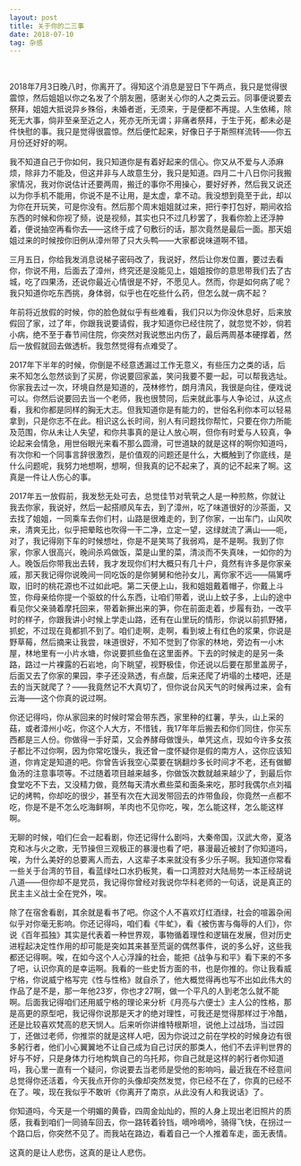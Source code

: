 ```yaml
---
layout: post
title: 关于你的二三事
date: 2018-07-10
tag: 杂感
---
```



<br>

2018年7月3日晚八时，你离开了。得知这个消息是翌日下午两点，我只是觉得很震惊，然后姐姐以你之名发了个朋友圈，感谢关心你的人之类云云。同事便说要去祭拜，姐姐大抵说异乡殊俗，未婚者逝，无须来，于是便都不再提。人生依稀，除死无大事，倘非至亲至近之人，死亦无所无谓；非痛者祭拜，于生于死，都未必是件快慰的事。我只是觉得很震惊。然后便忙起来，好像日子于斯照样流转——你五月份还好好的啊。

我不知道自己于你如何，我只知道你是有着好起来的信心。你又从不爱与人添麻烦，除非力不能及，但这并非与人故意生分，我只是知道。四月二十八日你问我搬家情况，我对你说估计还要两周，搬迁的事你不用操心，要好好养，然后我又说还以为你手机不能用，你说不是不让用，是太虚，拿不动。我没想到竟至于此，却以为你在开玩笑，可是你没有。然后那个周末姐姐就过来，把行李打包好，期间收拾东西的时候和你视了频，说是视频，其实也只不过几秒罢了，我看你脸上还浮肿着，便说抽空再看你去——这终于成了句敷衍的话，那次竟然是最后一面。那天姐姐过来的时候按你旧例从漳州带了只大头鸭——大家都说味道啊不错。

三月五日，你给我发消息说梯子密码改了，我说好，然后让你发位置，要过去看你，你说不用，后面去了漳州，终究还是没能见上，姐姐按你的意思带我们去了古城，吃了四果汤，还说你最近心情很是不好，不愿见人。然而，你是如何病了呢？我只知道你吃东西挑，身体弱，似乎也在吃些什么药，但怎么就一病不起？

年前将近放假的时候，你的脸色就似乎有些难看，我们只以为你没休息好，后来放假回了家，过了年，你跟我说要请假，我才知道你已经住院了，就忽觉不妙，倘若小病，绝不至于春节间住院，你突然对我说憋出内伤了，最后两周基本硬撑着，然后一放假就回去做透析。我忽然觉得有点难受了。

 2017年下半年的时候，你倒是不经意透漏过工作无意义，有些压力之类的话，后来不知怎么忽然谈到了买房，你说要回家盖，笑问我要不要一起，可以帮我选址。你家我去过一次，环境自然是知道的，茂林修竹，朗月清风，我很是向往，便戏说可以。你然后说要回去当一个老师，我也很赞同，后来就此事与人争论过，从这点看，我和你都是同样的胸无大志。但我知道你是有能力的，世俗名利你本可以轻易拿到，只是你志不在此。相识这么长时间，别人有问题找你帮忙，只要在你力所能及范围，你从未让人失望，和你共事真的是让人放心啊，但你有时爱与人较真，争论起来会情急，用世俗眼光来看不那么圆滑，可世道缺的就是这样的啊你知道吗，有次你和一个同事言辞很激烈，是价值观的问题还是什么，大概触到了你底线，是什么问题呢，我努力地想啊，想啊，但我真的记不起来了，真的记不起来了啊。这真是一件让人伤心的事。

2017年五一放假前，我发愁无处可去，总觉佳节对茕茕之人是一种煎熬，你就让我去你家，我说好，然后一起搭顺风车去，到了漳州，吃了味道很好的沙茶面，又去找了姐姐，一同乘车去你们村，山路是很难走的，到了你家，一出车门，山风吹来，清爽无比，似乎把晕眩也吹得一干二净，立定一望，这绿就流了满山——呃，对了，我记得刚下车的时候想吐，你是不是笑骂了我弱鸡，是不是啊。我到了你家，你家人很高兴，晚间杀鸡做饭，菜是山里的菜，清淡而不失真味，一如你的为人。晚饭后你带我出去转，我才发现你们村大概只有几十户，竟然有许多是你家亲戚，那天我记得你说晚间一同吃饭的是你舅舅和他孙女儿，离你家不远——隔篱呼取，旧时的桃花源也不过如此吧。第二天便上山，我和姐姐戴着帽子，你戴上斗笠，你母亲给你提一个驱蚊的什么东西，让咱们带着，说山上蚊子多，上山的途中看见你父亲骑着摩托回来，带着新撅出来的笋，你在前面走着，步履有劲，一改平时的样子，你跟我讲小时候上学走山路，还有在山里玩的情形，你说以前抓野猪，抓蛇，不过现在竟都抓不到了。咱们走啊，走啊，看到坡上有红色的浆果，你说是野草莓，然后摘来让我尝，味道很好，不知不觉到了你家的林地，旁边有一小木屋，林地里有一小片水塘，你说要抓些鱼在这里面养。下去的时候走的是另一条路，路过一片裸露的石岩地，向下眺望，视野极佳，你还说以后要在那里盖房子，后面又去了你家的果园，李子还没熟透，有点酸，后来还爬了坍塌的土楼吧，还是去的当天就爬了？——我竟然记不大真切了，但你说台风天气的时候再过来，会有云海——这个你真的说过啊。


你还记得吗，你从家回来的时候时常会带东西，家里种的红薯，芋头，山上采的菇，或者漳州小吃，你这个人大方，不惜钱，我17年年后搬去和你们同住，你买东西都是三人份。你做得一手好菜，又会养酵母做馒头，单凭这点，现如今许多女孩子都比不过你啊，因为你常吃馒头，我还曾一度怀疑你是假的南方人，这你应该知道，你肯定是知道的吧。你曾告诉我空心菜要在锅翻炒多长时间才不老，还有做鲫鱼汤的注意事项等。不过随着项目越来越多，你做饭次数就越来越少了，到最后你食堂吃不下去，又没精力做，竟然每天清水煮些菜和面条来吃，那时我偶尔点刘福记的烤鸭，你却吃的很少，甚至有次在大润发带回去的炸带鱼段，你竟然一点都不吃，你是不是不怎么吃海鲜啊，羊肉也不见你吃，唉，怎么能这样，怎么能这样啊。

无聊的时候，咱们仨会一起看剧，你还记得什么剧吗，大秦帝国，汉武大帝，夏洛克和冰与火之歌，无节操但三观极正的暴漫也看了吧，暴漫最近被封了你知道吗，唉，为什么美好的总要离人而去，人这辈子本来就没有多少乐子啊。我知道你常看一些关于台湾的节目，看蓝绿吐口水扔板凳，看一口湾腔对大陆局势一本正经胡说八道——但你却不是党员，我记得你曾经对我说你华科老师的一句话，说是真正的民主主义战士全在党外，唉。

除了在宿舍看剧，其余就是看书了吧。你这个人不喜欢灯红酒绿，社会的喧嚣杂闹似乎对你毫无影响。你还记得吗，咱们看《牛虻》，看《被伤害与侮辱的人们》，你说《百年孤独》其实是代表着一种世界观，事物循着理性和逻辑在发展，但对历史进程起决定性作用的却可能是突如其来甚至荒诞的偶然事件，说的多么好，这些我都还记得啊。唉，在如今这个人心浮躁的社会，能把《战争与和平》看下来的不多了吧，认识你真的是幸运啊。我看的一些史哲方面的书，也是你推的。你让我看威宁格，你说威宁格写完《性与性格》就自杀了，他大概觉得再也写不出如此伟大的作品了是不是，那一年他23岁，你也才27啊，做一个平凡的人到老怎么就不能啊。后面我记得咱们还用威宁格的理论来分析《月亮与六便士》主人公的性格，那是高更的原型吧，我记得你说那是天才的绝对理性，可我还是觉得那样过于冷酷，还是比较喜欢梵高的悲天悯人。后来听你讲维特根斯坦，说他上过战场，当过园丁，还做过老师，你推崇的就是这样人吧，因为你说过之前在学校的时候身边有很多躬行者，他们小心翼翼地不让自己成为自己讨厌的那类人，他们不去评判世界的好与不好，只是身体力行地构筑自己的乌托邦，你自己就是这样的躬行者你知道吗，我心里一直有一个疑问，你说要去当老师是受他的影响吗，最近我在不经意间总觉得你还活着，今天我点开你的头像却突然发觉，你已经不在了，你真的已经不在了。唉，现在我似乎不敢听《你离开了南京，从此没有人和我说话》了。

 你知道吗，今天是一个明媚的黄昏，四周金灿灿的，照的人身上现出老旧照片的质感，我看到咱们一同骑车回去，你一路转着铃铛，嘀呤嘀呤，骑得飞快，在拐过一个路口后，你突然不见了。而我站在路边，看着自己一个人推着车走，面无表情。

这真的是让人悲伤，这真的是让人悲伤。
<br><br>
